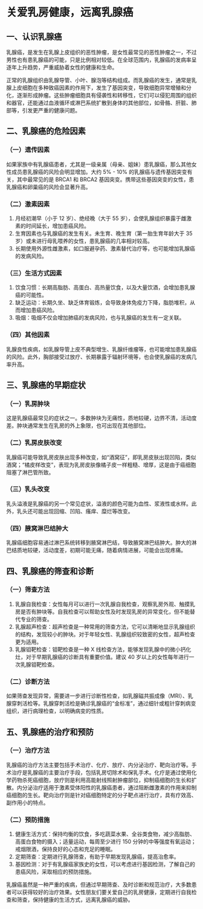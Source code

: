 # 关爱乳房健康，远离乳腺癌

## 一、认识乳腺癌
乳腺癌，是发生在乳腺上皮组织的恶性肿瘤，是女性最常见的恶性肿瘤之一，不过男性也有患乳腺癌的可能，只是比例相对较低。在全球范围内，乳腺癌的发病率呈逐年上升趋势，严重威胁着女性的健康和生命。

正常的乳腺组织由乳腺导管、小叶、腺泡等结构组成。而乳腺癌的发生，通常是乳腺上皮细胞在多种致癌因素的作用下，发生了基因突变，导致细胞异常增殖和分化，逐渐形成肿瘤。这些肿瘤细胞具有侵袭性和转移性，它们可以侵犯周围的组织和器官，还能通过血液循环或淋巴系统扩散到身体的其他部位，如骨骼、肝脏、肺部等，引发更严重的健康问题。

## 二、乳腺癌的危险因素
### （一）遗传因素
如果家族中有乳腺癌患者，尤其是一级亲属（母亲、姐妹）患乳腺癌，那么其他女性成员患乳腺癌的风险会明显增加。大约 5% - 10% 的乳腺癌与遗传基因突变有关，其中最常见的是 BRCA1 和 BRCA2 基因突变。携带这些基因突变的女性，患乳腺癌和卵巢癌的风险会显著升高。

### （二）激素因素
1. 月经初潮早（小于 12 岁）、绝经晚（大于 55 岁），会使乳腺组织暴露于雌激素的时间延长，增加患癌风险。
2. 生育因素也与乳腺癌的发生有关。未生育、晚生育（第一胎生育年龄大于 35 岁）或未进行母乳喂养的女性，患乳腺癌的几率相对较高。
3. 长期使用外源性雌激素，如口服避孕药、激素替代治疗等，也可能增加乳腺癌的发病风险。

### （三）生活方式因素
1. 饮食习惯：长期高脂肪、高蛋白、高热量饮食，以及大量饮酒，会增加患乳腺癌的可能性。
2. 缺乏运动：长期久坐、缺乏体育锻炼，会导致身体免疫力下降，脂肪堆积，从而增加患癌风险。
3. 吸烟：吸烟不仅会增加肺癌的发病风险，也与乳腺癌的发生有一定关联。

### （四）其他因素
乳腺良性疾病，如乳腺导管上皮不典型增生、乳腺纤维瘤等，也可能增加患乳腺癌的风险。此外，胸部接受过放疗、长期暴露于辐射环境等，也会使乳腺癌的发病几率升高。

## 三、乳腺癌的早期症状
### （一）乳房肿块
这是乳腺癌最常见的症状之一。多数肿块为无痛性，质地较硬，边界不清，活动度差。肿块通常发生在乳房的外上象限，也可出现在其他部位。

### （二）乳房皮肤改变
乳腺癌可能导致乳房皮肤出现多种改变，如“酒窝征”，即乳房皮肤出现凹陷，类似酒窝；“橘皮样改变”，表现为乳房皮肤像橘子皮一样粗糙、增厚，这是由于癌细胞阻塞了淋巴管所致。

### （三）乳头改变
乳头溢液是乳腺癌的另一个常见症状，溢液的颜色可能为血性、浆液性或水样。此外，乳头还可能出现回缩、凹陷、瘙痒、糜烂等改变。

### （四）腋窝淋巴结肿大
乳腺癌细胞容易通过淋巴系统转移到腋窝淋巴结，导致腋窝淋巴结肿大。肿大的淋巴结质地较硬，活动度差，初期可能无痛，随着病情进展，可能会出现疼痛。

## 四、乳腺癌的筛查和诊断
### （一）筛查方法
1. 乳腺自我检查：女性每月可以进行一次乳腺自我检查，观察乳房外观、触摸乳房是否有肿块等。自我检查可以帮助女性及时发现乳房的异常变化，但不能替代专业的筛查。
2. 乳腺超声检查：超声检查是一种常用的筛查方法，它可以清晰地显示乳腺组织的结构，发现较小的肿块。对于年轻女性、乳腺组织较致密的女性，超声检查更为适用。
3. 乳腺钼靶检查：钼靶检查是一种 X 线检查方法，能够发现乳腺中的微小钙化灶，对于早期乳腺癌的诊断具有重要价值。建议 40 岁以上的女性每年进行一次乳腺钼靶检查。

### （二）诊断方法
如果筛查发现异常，需要进一步进行诊断性检查，如乳腺磁共振成像（MRI）、乳腺穿刺活检等。乳腺穿刺活检是确诊乳腺癌的“金标准”，通过细针或粗针穿刺病变组织，进行病理检查，以明确病变的性质。

## 五、乳腺癌的治疗和预防
### （一）治疗方法
乳腺癌的治疗方法主要包括手术治疗、化疗、放疗、内分泌治疗、靶向治疗等。手术治疗是乳腺癌的主要治疗手段，包括乳房切除术和保乳手术。化疗是通过使用化学药物杀死癌细胞，放疗则是利用高能射线照射肿瘤部位，抑制癌细胞的生长和扩散。内分泌治疗适用于激素受体阳性的乳腺癌患者，通过阻断雌激素的作用来抑制癌细胞的生长。靶向治疗则是针对癌细胞特定的分子靶点进行治疗，具有疗效高、副作用小的特点。

### （二）预防措施
1. 健康生活方式：保持均衡的饮食，多吃蔬菜水果、全谷类食物，减少高脂肪、高蛋白食物的摄入；适量运动，每周至少进行 150 分钟的中等强度有氧运动；戒烟限酒，保持良好的心态和充足的睡眠。
2. 定期筛查：定期进行乳腺筛查，有助于早期发现乳腺癌，提高治愈率。
3. 基因检测：对于有乳腺癌家族史的女性，可以考虑进行基因检测，了解自己的患癌风险，采取相应的预防措施。

乳腺癌虽然是一种严重的疾病，但通过早期筛查、及时诊断和规范治疗，大多数患者可以获得较好的治疗效果。女性朋友们要关爱自己的乳房健康，定期进行自我检查和筛查，保持健康的生活方式，远离乳腺癌的威胁。